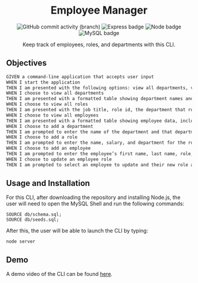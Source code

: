 <h1 align="center" id="title">Employee Manager</h1>
<div align="center">

![GitHub commit activity (branch)](https://img.shields.io/github/commit-activity/t/samelimill/buffered-up-soda)
![Express badge](https://img.shields.io/badge/express-green?logo=express)
![Node badge](https://img.shields.io/badge/node-yellow?logo=node.js)
![MySQL badge](https://img.shields.io/badge/mysql-orange?logo=mysql)

Keep track of employees, roles, and departments with this CLI.
</div>

## Objectives
```md
GIVEN a command-line application that accepts user input
WHEN I start the application
THEN I am presented with the following options: view all departments, view all roles, view all employees, add a department, add a role, add an employee, and update an employee role
WHEN I choose to view all departments
THEN I am presented with a formatted table showing department names and department ids
WHEN I choose to view all roles
THEN I am presented with the job title, role id, the department that role belongs to, and the salary for that role
WHEN I choose to view all employees
THEN I am presented with a formatted table showing employee data, including employee ids, first names, last names, job titles, departments, salaries, and managers that the employees report to
WHEN I choose to add a department
THEN I am prompted to enter the name of the department and that department is added to the database
WHEN I choose to add a role
THEN I am prompted to enter the name, salary, and department for the role and that role is added to the database
WHEN I choose to add an employee
THEN I am prompted to enter the employee’s first name, last name, role, and manager, and that employee is added to the database
WHEN I choose to update an employee role
THEN I am prompted to select an employee to update and their new role and this information is updated in the database 
```
## Usage and Installation
For this CLI, after downloading the repository and installing Node.js, the user will need to open the MySQL Shell and run the following commands: 
```
SOURCE db/schema.sql;
SOURCE db/seeds.sql;
```
After this, the user will be able to launch the CLI by typing:
```
node server
```

## Demo
A demo video of the CLI can be found [here](https://drive.google.com/file/d/1PL36BzQ39mrIrEKzzlKYe4rklLtNyd1C/view).